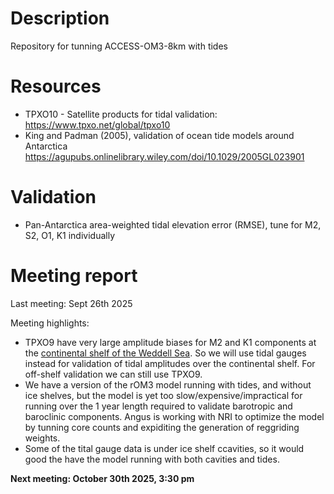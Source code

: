 # Description
Repository for tunning ACCESS-OM3-8km with tides

# Resources
- TPXO10 - Satellite products for tidal validation: https://www.tpxo.net/global/tpxo10
- King and Padman (2005), validation of ocean tide models around Antarctica https://agupubs.onlinelibrary.wiley.com/doi/10.1029/2005GL023901

# Validation
- Pan-Antarctica area-weighted tidal elevation error (RMSE), tune for M2, S2, O1, K1 individually
  
# Meeting report

Last meeting: Sept 26th 2025



Meeting highlights:

- TPXO9 have very large amplitude biases for M2 and K1 components at the [continental shelf of the Weddell Sea](https://github.com/willaguiar/OM3-8km-tidal-tunning/blob/main/Validation/Jupyter/compare_TPXO9_AntTG_M2.ipynb). So we will use tidal gauges instead for validation of tidal amplitudes over the continental shelf. For off-shelf validation we can still use TPXO9.
- We have a version of the rOM3 model running with tides, and without ice shelves, but the model is yet too slow/expensive/impractical for running over the 1 year length required to validate barotropic and baroclinic components. Angus is working with NRI to optimize the model by tunning core counts and expiditing the generation of reggriding weights.
- Some of the tital gauge data is under ice shelf ccavities, so it would good the have the model running with both cavities and tides.



**Next meeting: October 30th 2025, 3:30 pm**

